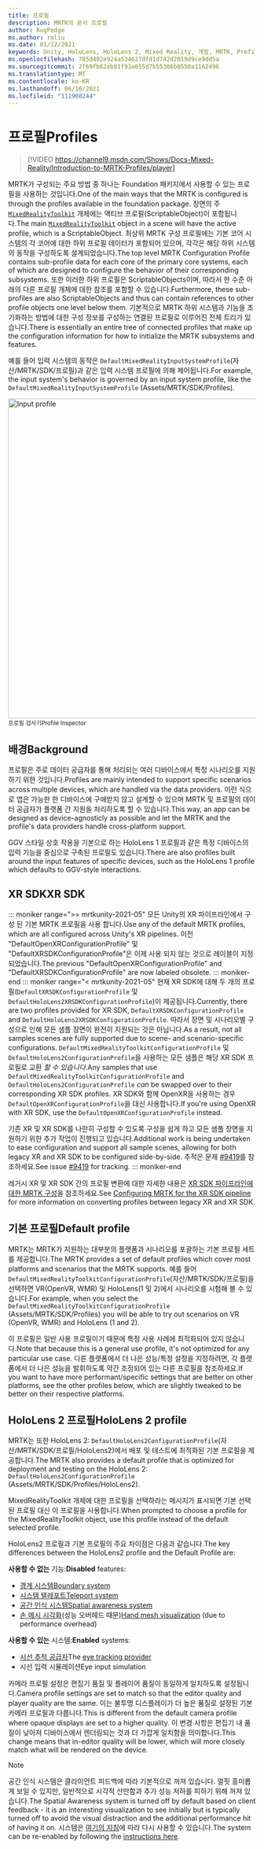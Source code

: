 ```yaml
---
title: 프로필
description: MRTK의 문서 프로필
author: RogPodge
ms.author: roliu
ms.date: 01/12/2021
keywords: Unity, HoloLens, HoloLens 2, Mixed Reality, 개발, MRTK, Profiles,
ms.openlocfilehash: 785d402e924a534627dfd1d742d2019d9ce9dd5a
ms.sourcegitcommit: 2f69fb62eb81f91e655d7b55306b0550a1162496
ms.translationtype: MT
ms.contentlocale: ko-KR
ms.lasthandoff: 06/10/2021
ms.locfileid: "111908244"
---
```

# <a name="profiles"></a><span data-ttu-id="d2f62-104">프로필</span><span class="sxs-lookup"><span data-stu-id="d2f62-104">Profiles</span></span>

> [!VIDEO https://channel9.msdn.com/Shows/Docs-Mixed-Reality/Introduction-to-MRTK-Profiles/player]

<span data-ttu-id="d2f62-105">MRTK가 구성되는 주요 방법 중 하나는 Foundation 패키지에서 사용할 수 있는 프로필을 사용하는 것입니다.</span><span class="sxs-lookup"><span data-stu-id="d2f62-105">One of the main ways that the MRTK is configured is through the profiles available in the foundation package.</span></span> <span data-ttu-id="d2f62-106">장면의 주 [`MixedRealityToolkit`](xref:Microsoft.MixedReality.Toolkit.MixedRealityToolkit) 개체에는 액티브 프로필(ScriptableObject)이 포함됩니다.</span><span class="sxs-lookup"><span data-stu-id="d2f62-106">The main [`MixedRealityToolkit`](xref:Microsoft.MixedReality.Toolkit.MixedRealityToolkit) object in a scene will have the active profile, which is a ScriptableObject.</span></span> <span data-ttu-id="d2f62-107">최상위 MRTK 구성 프로필에는 기본 코어 시스템의 각 코어에 대한 하위 프로필 데이터가 포함되어 있으며, 각각은 해당 하위 시스템의 동작을 구성하도록 설계되었습니다.</span><span class="sxs-lookup"><span data-stu-id="d2f62-107">The top level MRTK Configuration Profile contains sub-profile data for each core of the primary core systems, each of which are designed to configure the behavior of their corresponding subsystems.</span></span> <span data-ttu-id="d2f62-108">또한 이러한 하위 프로필은 ScriptableObjects이며, 따라서 한 수준 아래의 다른 프로필 개체에 대한 참조를 포함할 수 있습니다.</span><span class="sxs-lookup"><span data-stu-id="d2f62-108">Furthermore, these sub-profiles are also ScriptableObjects and thus can contain references to other profile objects one level below them.</span></span> <span data-ttu-id="d2f62-109">기본적으로 MRTK 하위 시스템과 기능을 초기화하는 방법에 대한 구성 정보를 구성하는 연결된 프로필로 이루어진 전체 트리가 있습니다.</span><span class="sxs-lookup"><span data-stu-id="d2f62-109">There is essentially an entire tree of connected profiles that make up the configuration information for how to initialize the MRTK subsystems and features.</span></span>

<span data-ttu-id="d2f62-110">예를 들어 입력 시스템의 동작은 `DefaultMixedRealityInputSystemProfile`(자산/MRTK/SDK/프로필)과 같은 입력 시스템 프로필에 의해 제어됩니다.</span><span class="sxs-lookup"><span data-stu-id="d2f62-110">For example, the input system's behavior is governed by an input system profile, like the `DefaultMixedRealityInputSystemProfile` (Assets/MRTK/SDK/Profiles).</span></span>

<img src="../images/profiles/input_profile.png" width="650px" alt="Input profile" style="display:block;">
<span data-ttu-id="d2f62-111"><sup>프로필 검사기</sup></span><span class="sxs-lookup"><span data-stu-id="d2f62-111"><sup>Profile Inspector</sup></span></span>

## <a name="background"></a><span data-ttu-id="d2f62-112">배경</span><span class="sxs-lookup"><span data-stu-id="d2f62-112">Background</span></span>

<span data-ttu-id="d2f62-113">프로필은 주로 데이터 공급자를 통해 처리되는 여러 디바이스에서 특정 시나리오를 지원하기 위한 것입니다.</span><span class="sxs-lookup"><span data-stu-id="d2f62-113">Profiles are mainly intended to support specific scenarios across multiple devices, which are handled via the data providers.</span></span> <span data-ttu-id="d2f62-114">이런 식으로 앱은 가능한 한 디바이스에 구애받지 않고 설계할 수 있으며 MRTK 및 프로필의 데이터 공급자가 플랫폼 간 지원을 처리하도록 할 수 있습니다.</span><span class="sxs-lookup"><span data-stu-id="d2f62-114">This way, an app can be designed as device-agnosticly as possible and let the MRTK and the profile's data providers handle cross-platform support.</span></span>

<span data-ttu-id="d2f62-115">GGV 스타일 상호 작용을 기본으로 하는 HoloLens 1 프로필과 같은 특정 디바이스의 입력 기능을 중심으로 구축된 프로필도 있습니다.</span><span class="sxs-lookup"><span data-stu-id="d2f62-115">There are also profiles built around the input features of specific devices, such as the HoloLens 1 profile which defaults to GGV-style interactions.</span></span>

## <a name="xr-sdk"></a><span data-ttu-id="d2f62-116">XR SDK</span><span class="sxs-lookup"><span data-stu-id="d2f62-116">XR SDK</span></span>

::: moniker range=">= mrtkunity-2021-05"
<span data-ttu-id="d2f62-117">모든 Unity의 XR 파이프라인에서 구성 된 기본 MRTK 프로필을 사용 합니다.</span><span class="sxs-lookup"><span data-stu-id="d2f62-117">Use any of the default MRTK profiles, which are all configured across Unity's XR pipelines.</span></span> <span data-ttu-id="d2f62-118">이전 "DefaultOpenXRConfigurationProfile" 및 "DefaultXRSDKConfigurationProfile"은 이제 사용 되지 않는 것으로 레이블이 지정 되었습니다.</span><span class="sxs-lookup"><span data-stu-id="d2f62-118">The previous "DefaultOpenXRConfigurationProfile" and "DefaultXRSDKConfigurationProfile" are now labeled obsolete.</span></span>
::: moniker-end
::: moniker range="< mrtkunity-2021-05"
<span data-ttu-id="d2f62-119">현재 XR SDK에 대해 두 개의 프로필(`DefaultXRSDKConfigurationProfile` 및 `DefaultHoloLens2XRSDKConfigurationProfile`)이 제공됩니다.</span><span class="sxs-lookup"><span data-stu-id="d2f62-119">Currently, there are two profiles provided for XR SDK, `DefaultXRSDKConfigurationProfile` and `DefaultHoloLens2XRSDKConfigurationProfile`.</span></span> <span data-ttu-id="d2f62-120">따라서 장면 및 시나리오별 구성으로 인해 모든 샘플 장면이 완전히 지원되는 것은 아닙니다.</span><span class="sxs-lookup"><span data-stu-id="d2f62-120">As a result, not all samples scenes are fully supported due to scene- and scenario-specific configurations.</span></span> <span data-ttu-id="d2f62-121">`DefaultMixedRealityToolkitConfigurationProfile` 및 `DefaultHoloLens2ConfigurationProfile`을 사용하는 모든 샘플은 해당 XR SDK 프로필로 교환 _할 수 있습니다_.</span><span class="sxs-lookup"><span data-stu-id="d2f62-121">Any samples that use `DefaultMixedRealityToolkitConfigurationProfile` and `DefaultHoloLens2ConfigurationProfile` _can_ be swapped over to their corresponding XR SDK profiles.</span></span> <span data-ttu-id="d2f62-122">XR SDK와 함께 OpenXR을 사용하는 경우 `DefaultOpenXRConfigurationProfile`을 대신 사용합니다.</span><span class="sxs-lookup"><span data-stu-id="d2f62-122">If you're using OpenXR with XR SDK, use the `DefaultOpenXRConfigurationProfile` instead.</span></span>

<span data-ttu-id="d2f62-123">기존 XR 및 XR SDK를 나란히 구성할 수 있도록 구성을 쉽게 하고 모든 샘플 장면을 지원하기 위한 추가 작업이 진행되고 있습니다.</span><span class="sxs-lookup"><span data-stu-id="d2f62-123">Additional work is being undertaken to ease configuration and support all sample scenes, allowing for both legacy XR and XR SDK to be configured side-by-side.</span></span> <span data-ttu-id="d2f62-124">추적은 문제 [#9419](https://github.com/microsoft/MixedRealityToolkit-Unity/issues/9419)를 참조하세요.</span><span class="sxs-lookup"><span data-stu-id="d2f62-124">See issue [#9419](https://github.com/microsoft/MixedRealityToolkit-Unity/issues/9419) for tracking.</span></span>
::: moniker-end

<span data-ttu-id="d2f62-125">레거시 XR 및 XR SDK 간의 프로필 변환에 대한 자세한 내용은 [XR SDK 파이프라인에 대한 MRTK 구성](../../configuration/getting-started-with-mrtk-and-xrsdk.md#configuring-mrtk-for-the-xr-sdk-pipeline)을 참조하세요.</span><span class="sxs-lookup"><span data-stu-id="d2f62-125">See [Configuring MRTK for the XR SDK pipeline](../../configuration/getting-started-with-mrtk-and-xrsdk.md#configuring-mrtk-for-the-xr-sdk-pipeline) for more information on converting profiles between legacy XR and XR SDK.</span></span>

## <a name="default-profile"></a><span data-ttu-id="d2f62-126">기본 프로필</span><span class="sxs-lookup"><span data-stu-id="d2f62-126">Default profile</span></span>

<span data-ttu-id="d2f62-127">MRTK는 MRTK가 지원하는 대부분의 플랫폼과 시나리오를 포괄하는 기본 프로필 세트를 제공합니다.</span><span class="sxs-lookup"><span data-stu-id="d2f62-127">The MRTK provides a set of default profiles which cover most platforms and scenarios that the MRTK supports.</span></span> <span data-ttu-id="d2f62-128">예를 들어 `DefaultMixedRealityToolkitConfigurationProfile`(자산/MRTK/SDK/프로필)을 선택하면 VR(OpenVR, WMR) 및 HoloLens(1 및 2)에서 시나리오를 시험해 볼 수 있습니다.</span><span class="sxs-lookup"><span data-stu-id="d2f62-128">For example, when you select the `DefaultMixedRealityToolkitConfigurationProfile` (Assets/MRTK/SDK/Profiles) you will be able to try out scenarios on VR (OpenVR, WMR) and HoloLens (1 and 2).</span></span>

<span data-ttu-id="d2f62-129">이 프로필은 일반 사용 프로필이기 때문에 특정 사용 사례에 최적화되어 있지 않습니다.</span><span class="sxs-lookup"><span data-stu-id="d2f62-129">Note that because this is a general use profile, it's not optimized for any particular use case.</span></span> <span data-ttu-id="d2f62-130">다른 플랫폼에서 더 나은 성능/특정 설정을 지정하려면, 각 플랫폼에서 더 나은 성능을 발휘하도록 약간 조정되어 있는 다른 프로필을 참조하세요.</span><span class="sxs-lookup"><span data-stu-id="d2f62-130">If you want to have more performant/specific settings that are better on other platforms, see the other profiles below, which are slightly tweaked to be better on their respective platforms.</span></span>

## <a name="hololens-2-profile"></a><span data-ttu-id="d2f62-131">HoloLens 2 프로필</span><span class="sxs-lookup"><span data-stu-id="d2f62-131">HoloLens 2 profile</span></span>

<span data-ttu-id="d2f62-132">MRTK는 또한 HoloLens 2: `DefaultHoloLens2ConfigurationProfile`(자산/MRTK/SDK/프로필/HoloLens2)에서 배포 및 테스트에 최적화된 기본 프로필을 제공합니다.</span><span class="sxs-lookup"><span data-stu-id="d2f62-132">The MRTK also provides a default profile that is optimized for deployment and testing on the HoloLens 2: `DefaultHoloLens2ConfigurationProfile` (Assets/MRTK/SDK/Profiles/HoloLens2).</span></span>

<span data-ttu-id="d2f62-133">MixedRealityToolkit 개체에 대한 프로필을 선택하라는 메시지가 표시되면 기본 선택된 프로필 대신 이 프로필을 사용합니다.</span><span class="sxs-lookup"><span data-stu-id="d2f62-133">When prompted to choose a profile for the MixedRealityToolkit object, use this profile instead of the default selected profile.</span></span>

<span data-ttu-id="d2f62-134">HoloLens2 프로필과 기본 프로필의 주요 차이점은 다음과 같습니다.</span><span class="sxs-lookup"><span data-stu-id="d2f62-134">The key differences between the HoloLens2 profile and the Default Profile are:</span></span>

<span data-ttu-id="d2f62-135">**사용할 수 없는** 기능:</span><span class="sxs-lookup"><span data-stu-id="d2f62-135">**Disabled** features:</span></span>

- [<span data-ttu-id="d2f62-136">경계 시스템</span><span class="sxs-lookup"><span data-stu-id="d2f62-136">Boundary system</span></span>](../boundary/boundary-system-getting-started.md)
- [<span data-ttu-id="d2f62-137">시스템 텔레포트</span><span class="sxs-lookup"><span data-stu-id="d2f62-137">Teleport system</span></span>](../teleport-system/teleport-system.md)
- [<span data-ttu-id="d2f62-138">공간 인식 시스템</span><span class="sxs-lookup"><span data-stu-id="d2f62-138">Spatial awareness system</span></span>](../spatial-awareness/spatial-awareness-getting-started.md)
- <span data-ttu-id="d2f62-139">[손 메시 시각화](../input/hand-tracking.md)(성능 오버헤드 때문)</span><span class="sxs-lookup"><span data-stu-id="d2f62-139">[Hand mesh visualization](../input/hand-tracking.md) (due to performance overhead)</span></span>

<span data-ttu-id="d2f62-140">**사용할 수 있는** 시스템:</span><span class="sxs-lookup"><span data-stu-id="d2f62-140">**Enabled** systems:</span></span>

- <span data-ttu-id="d2f62-141">[시선 추적 공급자](../input/eye-tracking/eye-tracking-main.md)</span><span class="sxs-lookup"><span data-stu-id="d2f62-141">The [eye tracking provider](../input/eye-tracking/eye-tracking-main.md)</span></span>
- <span data-ttu-id="d2f62-142">시선 입력 시뮬레이션</span><span class="sxs-lookup"><span data-stu-id="d2f62-142">Eye input simulation</span></span>

<span data-ttu-id="d2f62-143">카메라 프로필 설정은 편집기 품질 및 플레이어 품질이 동일하게 일치하도록 설정됩니다.</span><span class="sxs-lookup"><span data-stu-id="d2f62-143">Camera profile settings are set to match so that the editor quality and player quality are the same.</span></span> <span data-ttu-id="d2f62-144">이는 불투명 디스플레이가 더 높은 품질로 설정된 기본 카메라 프로필과 다릅니다.</span><span class="sxs-lookup"><span data-stu-id="d2f62-144">This is different from the default camera profile where opaque displays are set to a higher quality.</span></span> <span data-ttu-id="d2f62-145">이 변경 사항은 편집기 내 품질이 낮아져 디바이스에서 렌더링되는 것과 더 가깝게 일치함을 의미합니다.</span><span class="sxs-lookup"><span data-stu-id="d2f62-145">This change means that in-editor quality will be lower, which will more closely match what will be rendered on the device.</span></span>

> [!NOTE]
> <span data-ttu-id="d2f62-146">공간 인식 시스템은 클라이언트 피드백에 따라 기본적으로 꺼져 있습니다. 얼핏 흥미롭게 보일 수 있지만, 일반적으로 시각적 산만함과 추가 성능 저하를 피하기 위해 꺼져 있습니다.</span><span class="sxs-lookup"><span data-stu-id="d2f62-146">The Spatial Awareness system is turned off by default based on client feedback - it is an interesting visualization to see initially but is typically turned off to avoid the visual distraction and the additional performance hit of having it on.</span></span> <span data-ttu-id="d2f62-147">시스템은 [여기의 지침](../spatial-awareness/spatial-awareness-getting-started.md)에 따라 다시 사용할 수 있습니다.</span><span class="sxs-lookup"><span data-stu-id="d2f62-147">The system can be re-enabled by following the [instructions here](../spatial-awareness/spatial-awareness-getting-started.md).</span></span>
